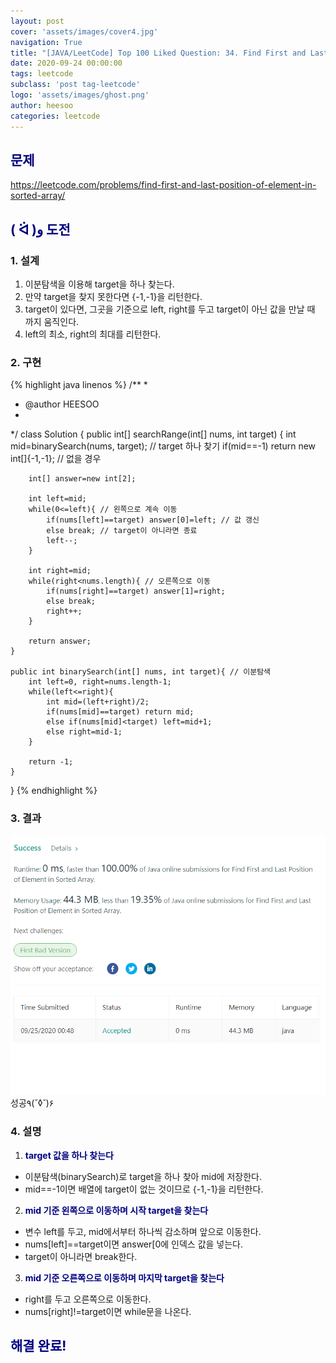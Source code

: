 ```yaml
---
layout: post
cover: 'assets/images/cover4.jpg'
navigation: True
title: "[JAVA/LeetCode] Top 100 Liked Question: 34. Find First and Last Position of Element in Sorted Array"
date: 2020-09-24 00:00:00
tags: leetcode
subclass: 'post tag-leetcode'
logo: 'assets/images/ghost.png'
author: heesoo
categories: leetcode
---
```

## <span style="color:navy">문제</span>
<https://leetcode.com/problems/find-first-and-last-position-of-element-in-sorted-array/>

## <span style="color:navy">( ᐛ )و 도전</span>

### 1. 설계
1. 이분탐색을 이용해 target을 하나 찾는다.
2. 만약 target을 찾지 못한다면 {-1,-1}을 리턴한다.
3. target이 있다면, 그곳을 기준으로 left, right를 두고 target이 아닌 값을 만날 때 까지 움직인다.
4. left의 최소, right의 최대를 리턴한다.

### 2. 구현 
{% highlight java linenos %}
/**
 *
 * @author HEESOO
 *
 */
class Solution {
    public int[] searchRange(int[] nums, int target) {
        int mid=binarySearch(nums, target); // target 하나 찾기
        if(mid==-1) return new int[]{-1,-1}; // 없을 경우
        
        int[] answer=new int[2];
        
        int left=mid;
        while(0<=left){ // 왼쪽으로 계속 이동
            if(nums[left]==target) answer[0]=left; // 값 갱신
            else break; // target이 아니라면 종료
            left--;
        }
        
        int right=mid;
        while(right<nums.length){ // 오른쪽으로 이동
            if(nums[right]==target) answer[1]=right;
            else break;
            right++;
        }        
        
        return answer;
    }
    
    public int binarySearch(int[] nums, int target){ // 이분탐색
        int left=0, right=nums.length-1;
        while(left<=right){
            int mid=(left+right)/2;
            if(nums[mid]==target) return mid;
            else if(nums[mid]<target) left=mid+1;
            else right=mid-1;
        }
        
        return -1;
    }
}
{% endhighlight %}

### 3. 결과
![실행결과](./assets/images/200924_3.PNG)
성공٩(˘◊˘)۶  


### 4. 설명
1. **<span style="color:navy">target 값을 하나 찾는다</span>**
- 이분탐색(binarySearch)로 target을 하나 찾아 mid에 저장한다.
- mid==-1이면 배열에 target이 없는 것이므로 {-1,-1}을 리턴한다. 

2. **<span style="color:navy">mid 기준 왼쪽으로 이동하며 시작 target을 찾는다</span>** 
- 변수 left를 두고, mid에서부터 하나씩 감소하며 앞으로 이동한다.
- nums[left]==target이면 answer[0에 인덱스 값을 넣는다.
- target이 아니라면 break한다.

3. **<span style="color:navy">mid 기준 오른쪽으로 이동하며 마지막 target을 찾는다</span>** 
- right를 두고 오른쪽으로 이동한다.
- nums[right]!=target이면 while문을 나온다.
  
## <span style="color:navy">해결 완료!</span>
